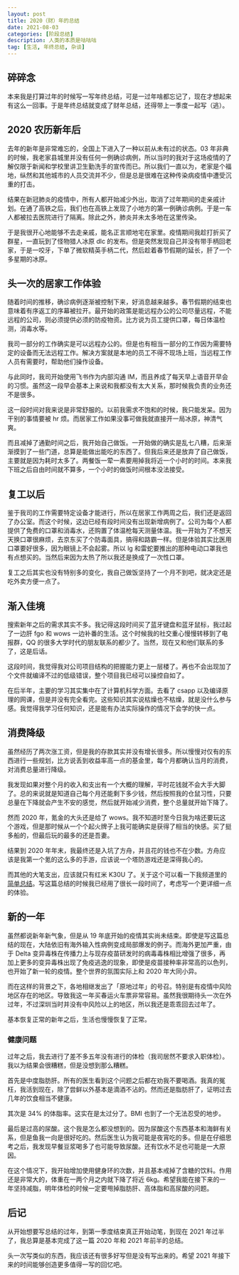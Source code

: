 ```yaml
---
layout: post
title: 2020（财）年的总结
date: 2021-08-03
categories: [阶段总结]
description: 人类的本质是咕咕咕
tag: [生活, 年终总结, 杂谈]
---
```


## 碎碎念

本来我是打算过年的时候写一写年终总结，可是一过年啥都忘记了，现在才想起来有这么一回事。于是年终总结就变成了财年总结，还得带上一季度一起写（逃）。

## 2020 农历新年后

去年的新年是非常难忘的，全国上下进入了一种以前从未有过的状态。03 年非典的时候，我老家县城里并没有任何一例确诊病例，所以当时的我对于这场疫情的了解仅限于新闻和学校里讲卫生勤洗手的宣传而已。所以我们一直以为，老家是个福地，纵然和其他城市的人员交流并不少，但是总是很难在这种传染病疫情中遭受沉重的打击。

结果在新冠肺炎的疫情中，所有人都开始减少外出，取消了过年期间的走亲戚计划。在通了高铁之后，我们也在高铁上发现了小地方的第一例确诊病例。于是一车人都被拉去医院进行了隔离。除此之外，肺炎并未太多地在这里传染。

于是我很开心地能够不去走亲戚，能名正言顺地宅在家里。疫情期间我趁打折买了群星，一直玩到了怪物猎人冰原 dlc 的发布。但是突然发现自己并没有带手柄回老家，于是一咬牙，下单了微软精英手柄二代，然后趁着春节假期的延长，肝了一个多星期的冰原。

## 头一次的居家工作体验

随着时间的推移，确诊病例逐渐被控制下来，好消息越来越多。春节假期的结束也意味着有序返工的序幕被拉开。最开始的政策是能远程办公的公司尽量远程，不能远程的公司，则必须提供必须的防疫物资。比方说为员工提供口罩，每日体温检测，消毒水等。

我司一部分的工作确实是可以远程办公的。但是也有相当一部分的工作因为需要特定的设备而无法远程工作。解决方案就是本地的员工不得不现场上班，当远程工作人员有需要时，帮助他们操作设备。

与此同时，我司开始使用飞书作为内部沟通 IM，而且养成了每天早上语音开早会的习惯。虽然这一段早会基本上来说和我都没有太大关系，那时候我负责的业务还不是很多。

这一段时间对我来说是非常舒服的。以前我需求不饱和的时候，我只能发呆。因为干别的事情要被 hr 烦。而居家工作如果没事可做我就直接开一局冰原，神清气爽。

而且减掉了通勤时间之后，我开始自己做饭。一开始做的确实是乱七八糟，后来渐渐摸到了一些门道，总算是能做出能吃的东西了。但我后来还是放弃了自己做饭，主要就是因为耗时太多了。两餐饭一荤一素要用掉我将近一个小时的时间。本来我下班之后自由时间就不算多，一个小时的做饭时间根本没法接受。

## 复工以后

鉴于我司的工作需要特定设备才能进行，所以在居家工作两周之后，我们还是返回了办公室。而这个时候，这边已经有段时间没有出现新增病例了。公司为每个人都提供了免费的口罩和消毒水，还购置了体温枪每天测量体温。我一开始为了不想天天换口罩很麻烦，去京东买了个防毒面具，搞得和路霸一样。但是体验其实比医用口罩要好很多，因为眼镜上不会起雾。所以 lg 和雷蛇要推出的那种电动口罩我也有点想买的。当然后来因为太热了所以我还是换成了一次性口罩。

复工之后其实也没有特别多的变化，我自己做饭坚持了一个月不到吧，就决定还是吃外卖方便一点了。

## 渐入佳境

搜索新年之后的需求其实不多。我记得这段时间买了蓝牙键盘和蓝牙鼠标，我过起了一边肝 fgo 和 wows 一边补番的生活。这个时候我的社交重心慢慢转移到了电报群，QQ 的很多大学时代的朋友联系的都少了。当然，现在又和他们联系的多了，这是后话。

这段时间，我觉得我对公司项目结构的把握能力更上一层楼了。再也不会出现加了个文件就编译不过的低级错误，整个项目我已经可以操控自如了。

在后半年，主要的学习其实集中在了计算机科学方面。去看了 csapp 以及编译原理的网课，但是并没有完全看完。这些知识其实说枯燥也不枯燥，就是没什么参与感。我觉得我学习任何知识，还是能有办法实际操作的情况下会学的快一点。

## 消费降级

虽然经历了两次涨工资，但是我的存款其实并没有增长很多。所以慢慢对仅有的东西进行一些规划，比方说丢到收益率高一点的基金里，每个月都确认当月的消费，对消费总量进行降级。

我发现如果对整个月的收入和支出有一个大概的理解，平时花钱就不会大手大脚了。总的来说就是知道自己每个月还能剩下多少钱，然后按照我的仓鼠习性，只要总量在下降就会产生不安的感觉，然后就开始减少消费，整个总量就开始下降了。

然而 2020 年，氪金的大头还是给了 wows。我不知道时至今日我为啥还要玩这个游戏，但是那时候从一个个起火牌子上我可能确实是获得了相当的快感。买了挺多船的，但最后玩的最多的还是吾妻。

结果到 2020 年年末，我最终还是入坑了方舟，并且花的钱也不在少数。方舟应该是我第一个氪的这么多的手游，应该说一个塔防游戏还是深得我心的。

而其他的大笔支出，应该就只有红米 K30U 了。关于这个可以看一下我频道里的 [简单总结](https://t.me/RekiChannel/6269)。写这篇总结的时候我已经用了很长一段时间了，考虑写一个更详细一点的体验。

## 新的一年

虽然都说新年新气象，但是从 19 年底开始的疫情其实尚未结束。即使是写这篇总结的现在，大陆依旧有海外输入性病例变成局部爆发的例子。而海外更加严重，由于 Delta 变异毒株在传播力上与现存疫苗研发时的病毒毒株相比增强了很多，再加上更多的变异毒株出现了免疫逃逸的现象，即使是疫苗接种率非常高的以色列，也开始了新一轮的疫情。整个世界的氛围实际上和 2020 年大同小异。

而在这样的背景之下，各地相继发出了「原地过年」的号召。特别是有疫情中风险地区存在的地区。导致我这一年买春运火车票非常容易。虽然我很期待头一次在外过年，不过深圳当时并没有中风险以上的地区，所以我还是乖乖回去过年了。

基本恢复正常的新年之后，生活也慢慢恢复了正常。

### 健康问题

过年之后，我去进行了差不多五年没有进行的体检（我司居然不要求入职体检）。我以为结果会很糟糕，但是没想到那么糟糕。

首先是中度脂肪肝。所有的医生看到这个问题之后都在劝我不要喝酒。我真的冤枉，我活到现在，除了尝鲜以外基本是滴酒不沾的。然而还是脂肪肝了，证明过去几年的饮食相当不健康。

其次是 34% 的体脂率。这实在是太过分了。BMI 也到了一个无法忍受的地步。

最后是过高的尿酸。这个我是怎么都没想到的。因为尿酸这个东西基本和海鲜有关系，但是鱼我一向是很好吃的。然后医生认为我可能是夜宵吃的多。但是在仔细思考之后，我发现早餐豆浆喝多了也可能导致尿酸。还有饮水不足也可能是一大原因。

在这个情况下，我开始增加使用健身环的次数，并且基本戒掉了含糖的饮料。作用还是非常大的，体重在一两个月之内就下降了将近 6kg。希望我能在接下来的一年坚持减脂，明年体检的时候一定要甩掉脂肪肝、高体脂和高尿酸的问题。

## 后记

从开始想要写总结的过年，到第一季度结束真正开始动笔，到现在 2021 年过半了，我总算是基本完成了这一篇 2020 年和 2021 年前半的总结。

头一次写类似的东西，我应该还有很多好写但是没有写出来的。希望 2021 年接下来的时间能够创造更多值得一写的回忆吧。

